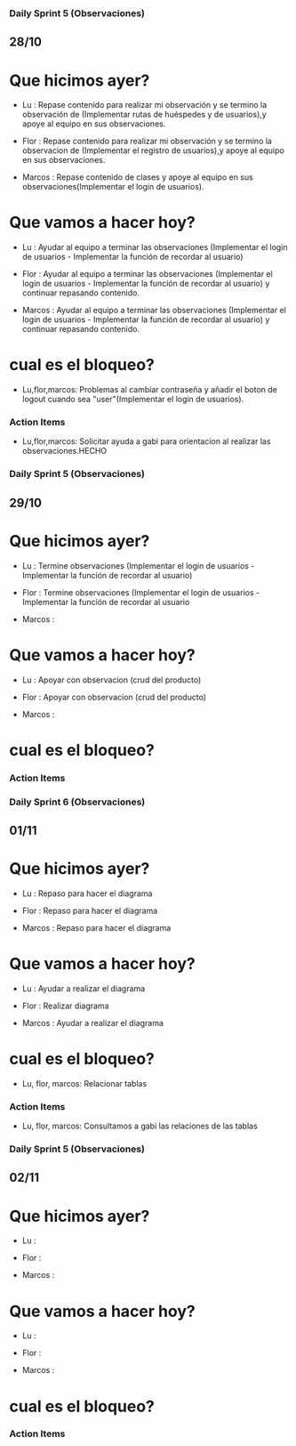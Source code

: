 ### Daily Sprint 5 (Observaciones)
## 28/10

# Que hicimos ayer? 

- Lu : Repase contenido para realizar mi observación y se termino la observación de (Implementar rutas de huéspedes y de usuarios),y apoye al equipo en sus observaciones.

- Flor : Repase contenido para realizar mi observación y se termino la observacion de (Implementar el registro de usuarios),y apoye al equipo en sus observaciones.

- Marcos : Repase contenido de clases y apoye al equipo en sus observaciones(Implementar el login de usuarios).


# Que vamos a hacer hoy? 

- Lu : Ayudar al equipo a terminar las observaciones (Implementar el login de usuarios - Implementar la función de recordar al usuario)

- Flor : Ayudar al equipo a terminar las observaciones (Implementar el login de usuarios - Implementar la función de recordar al usuario) y continuar repasando contenido.

- Marcos : Ayudar al equipo a terminar las observaciones (Implementar el login de usuarios - Implementar la función de recordar al usuario) y continuar repasando contenido.

# cual es el bloqueo?

- Lu,flor,marcos: Problemas al cambiar contraseña y añadir el boton de logout cuando sea "user"(Implementar el login de usuarios).

### Action Items

- Lu,flor,marcos: Solicitar ayuda a gabi para orientacion al realizar las observaciones.HECHO


### Daily Sprint 5 (Observaciones)
## 29/10


# Que hicimos ayer? 

- Lu : Termine observaciones (Implementar el login de usuarios - Implementar la función de recordar al usuario)

- Flor : Termine observaciones (Implementar el login de usuarios - Implementar la función de recordar al usuario

- Marcos : 


# Que vamos a hacer hoy? 

- Lu : Apoyar con observacion (crud del producto)

- Flor : Apoyar con observacion (crud del producto)

- Marcos : 

# cual es el bloqueo?



### Action Items


### Daily Sprint 6 (Observaciones)
## 01/11


# Que hicimos ayer? 

- Lu :  Repaso para hacer el diagrama

- Flor : Repaso para hacer el diagrama

- Marcos : Repaso para hacer el diagrama


# Que vamos a hacer hoy? 

- Lu : Ayudar a realizar el diagrama

- Flor : Realizar diagrama

- Marcos : Ayudar a realizar el diagrama

# cual es el bloqueo?

- Lu, flor, marcos: Relacionar tablas

### Action Items

- Lu, flor, marcos: Consultamos a gabi las relaciones de las tablas
### Daily Sprint 5 (Observaciones)
## 02/11


# Que hicimos ayer? 

- Lu :

- Flor : 

- Marcos : 


# Que vamos a hacer hoy? 

- Lu : 

- Flor : 

- Marcos : 

# cual es el bloqueo?



### Action Items

